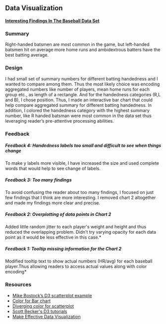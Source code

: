 ## Data Visualization
#### [Interesting Findings In The Baseball Data Set](https://bilalmahmood1.github.io/D3-Project/)

### Summary
Right-handed batsmen are most common in the game, but left-handed batsmen hit on average more home runs and ambidextrous batters have the best batting average.

### Design

I had small set of summary numbers for different batting handedness and I wanted to compare among them. Thus the most likely choice was encoding aggregated numbers like number of players, mean home runs for each group etc., as length of a rectangle. And for the handedness categories (R,L and B), I chose position. Thus, I made an interactive  bar chart that could help compare aggregated summary for different batting handedness. In addition, I colored the handedness category with the highest summary number, like R handed batsman were  most common in the data set thus leveraging reader’s pre-attentive processing abilities.


### Feedback

##### Feedback 4: Handedness labels too small and difficult to see when things change

To make y labels more visible, I have increased the size and used complete words that would help to see change of labels.

##### Feedback 3: Too many findings

To avoid confusing the reader about too many findings, I focused on just few findings that I think are more interesting. I removed chart 2 altogether and made my findings more clear and precise.

##### Feedback 2: Overplotting of data points in Chart 2

Added little random jitter to each player's weight and height and thus reduced the overlapping problem. Didn't try varying opacity for each data point as it would be less effective in this case.*

##### Feedback 1: Tooltip missing information for the Chart 2

Modified tooltip text to show actual numbers (HR/avg) for each baseball player.Thus allowing readers to access actual values along with color encoding*

### Resources
- [Mike Bostock’s D3 scatterplot example](http://bl.ocks.org/mbostock/3887118)
- [Color for Bar chart](http://www.colorcombos.com/color-schemes/2511/ColorCombo2511.html)
- [Diverging color for scatterplot](http://colorbrewer2.org/#type=diverging&scheme=RdYlBu&n=7)
- [Scott Becker's D3 tutorials](http://synthesis.sbecker.net/articles/2012/07/08/learning-d3-part-1)
- [Make Effective Data Visualization](https://classroom.udacity.com/courses/ud507)

